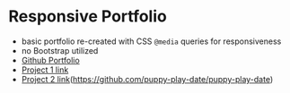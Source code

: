 # Responsive Portfolio

* basic portfolio re-created with CSS `@media` queries for responsiveness
* no Bootstrap utilized
* [Github Portfolio](https://github.com/htira2001)
* [Project 1 link](https://bootcampp1t4.github.io/project1/)
* [Project 2 link](https://lit-mountain-54448.herokuapp.com/)(https://github.com/puppy-play-date/puppy-play-date)
